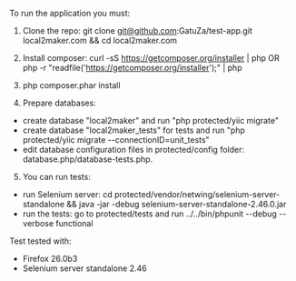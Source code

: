 To run the application you must:

1) Clone the repo: git clone git@github.com:GatuZa/test-app.git local2maker.com && cd local2maker.com

2) Install composer: curl -sS https://getcomposer.org/installer | php OR php -r "readfile('https://getcomposer.org/installer');" | php

3) php composer.phar install

4) Prepare databases:
- create database "local2maker" and run "php protected/yiic migrate"
- create database "local2maker_tests" for tests and run "php protected/yiic migrate --connectionID=unit_tests"
- edit database configuration files in protected/config folder: database.php/database-tests.php. 

5) You can run tests:
- run Selenium server: cd protected/vendor/netwing/selenium-server-standalone && java -jar -debug selenium-server-standalone-2.46.0.jar
- run the tests: go to protected/tests and run ../../bin/phpunit --debug --verbose functional

Test tested with:
- Firefox 26.0b3
- Selenium server standalone 2.46